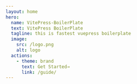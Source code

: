 ```yaml
---
layout: home
hero:
  name: VitePress-BoilerPlate
  text: VitePress BoilerPlate
  tagline: this is fastest vuepress boilerplate
  image:
    src: /logo.png
    alt: logo
  actions:
    - theme: brand
      text: Get Started→
      link: /guide/
---
```

